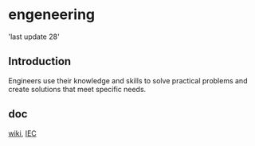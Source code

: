 # engeneering
'last update 28'
## Introduction
Engineers use their knowledge and skills to solve practical problems and create solutions that meet specific needs.
## doc
<a href="https://en.m.wikipedia.org/wiki/Engineering">wiki</a>, <a href="https://www.electropedia.org">IEC</a>

